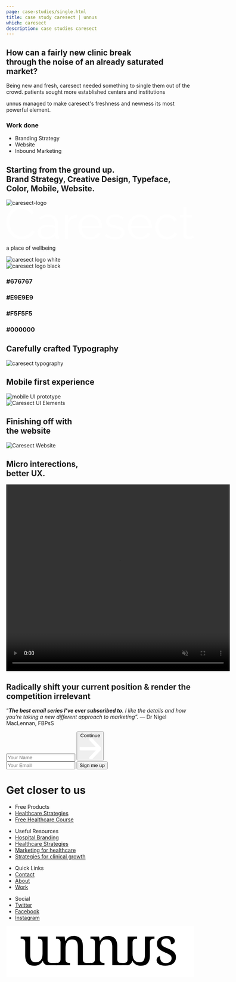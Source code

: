 ```yaml
---
page: case-studies/single.html
title: case study caresect | unnus
which: caresect 
description: case studies caresect  
---
```


 <section class="company-intro">
		<div class="container">
			<div class="company-intro-holder">
				<div class="headline-row">
					<h2 class="light reveal-text">How can a fairly new clinic break <br> through the noise of an already saturated market?</h2>
				</div>
				<div class="text-row reveal-text">
					<p>Being new and fresh, caresect needed something to single them out of the crowd. patients sought more established centers and institutions</p>
					<p>unnus managed to make caresect's freshness and newness its most powerful element.</p>
					<h3 class="light-headline underline">Work done</h3>
					<ul>
						<li>Branding Strategy</li>
						<li>Website</li>
						<li>Inbound Marketing</li>
					</ul>
				</div>
			</div>
		</div>
</section>
<section class="logo-showcase">
	<div class="container">
		<h2 class="light reveal-text">Starting from the ground up.<br> <strong>Brand Strategy, Creative Design, Typeface, Color, Mobile, Website.</strong></h2>
		<div class="showboard">
				<img loading="lazy" class="skew" src="../../work/caresect/caresect-assets/caresect-logo.png" alt="caresect-logo" />
				<svg viewBox="0 0 1212 217" xmlns="http://www.w3.org/2000/svg" fill-rule="evenodd" clip-rule="evenodd" stroke-linejoin="round" stroke-miterlimit="2">
					<g fill="#fff" fill-rule="nonzero">
						<path d="M0 105.884C0 93.122 2.243 80.41 6.73 67.748c4.487-12.662 11.017-23.979 19.591-33.949 8.575-9.97 19.143-18.096 31.706-24.377C70.589 3.141 84.847 0 100.799 0c18.944 0 35.145 4.287 48.605 12.862 13.46 8.574 23.38 19.741 29.761 33.5l-16.451 10.169c-3.389-6.979-7.527-12.861-12.413-17.647-4.885-4.786-10.119-8.674-15.703-11.665-5.583-2.991-11.366-5.135-17.348-6.431-5.982-1.296-11.864-1.944-17.647-1.944-12.762 0-24.029 2.592-33.799 7.777-9.771 5.184-17.997 11.964-24.677 20.339-6.68 8.375-11.715 17.797-15.105 28.266-3.39 10.468-5.084 21.087-5.084 31.854 0 11.765 2.043 23.032 6.131 33.8 4.088 10.767 9.671 20.289 16.75 28.564 7.079 8.276 15.454 14.856 25.125 19.741 9.671 4.886 20.19 7.329 31.556 7.329 5.982 0 12.114-.748 18.395-2.244 6.281-1.495 12.363-3.888 18.246-7.178 5.882-3.291 11.316-7.378 16.301-12.264 4.985-4.885 9.173-10.817 12.563-17.797l17.348 8.974a64.946 64.946 0 01-14.357 21.087 94.406 94.406 0 01-20.639 15.404 102.842 102.842 0 01-24.078 9.571c-8.475 2.194-16.8 3.29-24.975 3.29-14.557 0-27.917-3.19-40.081-9.571-12.163-6.381-22.632-14.706-31.406-24.976-8.774-10.269-15.603-21.934-20.489-34.995C2.443 132.754 0 119.444 0 105.884zM254.241 216.554c-7.378 0-14.207-1.247-20.489-3.739-6.281-2.493-11.764-5.932-16.45-10.319a46.653 46.653 0 01-10.918-15.404c-2.592-5.883-3.888-12.214-3.888-18.994 0-6.779 1.595-13.061 4.785-18.843 3.191-5.783 7.677-10.768 13.46-14.956 5.783-4.187 12.662-7.428 20.639-9.721 7.976-2.293 16.75-3.44 26.321-3.44 7.976 0 16.052.698 24.228 2.094 8.175 1.396 15.454 3.39 21.835 5.982v-14.058c0-13.759-3.889-24.676-11.666-32.752-7.776-8.076-18.544-12.114-32.303-12.114-7.976 0-16.152 1.595-24.527 4.786-8.375 3.19-16.85 7.777-25.424 13.759l-7.179-13.46c20.14-13.559 39.682-20.339 58.625-20.339 19.542 0 34.896 5.483 46.063 16.451 11.167 10.967 16.75 26.122 16.75 45.464v70.29c0 5.584 2.492 8.375 7.478 8.375v17.947c-3.39.598-5.983.897-7.777.897-5.185 0-9.223-1.296-12.114-3.888-2.891-2.593-4.437-6.182-4.636-10.768l-.598-12.264c-7.179 9.372-16.202 16.551-27.07 21.536-10.867 4.985-22.582 7.478-35.145 7.478zM259.027 201c10.568 0 20.289-1.994 29.163-5.982 8.873-3.988 15.603-9.272 20.19-15.853 1.794-1.794 3.14-3.739 4.038-5.832.897-2.094 1.346-4.038 1.346-5.833v-25.424a124.72 124.72 0 00-21.087-5.982A118.045 118.045 0 00270.393 134c-14.357 0-26.022 2.991-34.995 8.973-8.974 5.982-13.46 13.859-13.46 23.63 0 4.786.947 9.272 2.841 13.46 1.895 4.187 4.487 7.826 7.777 10.917s7.228 5.534 11.815 7.328c4.586 1.795 9.471 2.692 14.656 2.692zM455.84 75.674c-13.759.399-25.724 4.188-35.893 11.366-10.17 7.179-17.348 17.049-21.536 29.612v96.911h-20.339V57.728h19.143v37.388c5.782-11.964 13.559-21.336 23.33-28.116 9.771-6.78 20.24-10.17 31.406-10.17 1.595 0 2.892.1 3.889.3v18.544zM542.581 216.554c-11.366 0-21.785-2.144-31.257-6.431-9.472-4.287-17.697-10.17-24.676-17.647-6.979-7.478-12.413-16.102-16.302-25.873-3.888-9.771-5.832-20.24-5.832-31.406 0-10.968 1.944-21.287 5.832-30.958 3.889-9.671 9.273-18.146 16.152-25.424 6.88-7.278 15.105-13.061 24.676-17.348 9.572-4.288 19.941-6.431 31.108-6.431 11.366 0 21.785 2.143 31.256 6.431 9.472 4.287 17.598 10.119 24.378 17.497 6.779 7.378 12.064 15.853 15.852 25.424 3.789 9.572 5.683 19.742 5.683 30.509v4.786c0 1.595-.099 2.692-.299 3.29H485.75c.599 8.375 2.543 16.102 5.833 23.181 3.29 7.079 7.528 13.211 12.712 18.395 5.185 5.185 11.117 9.223 17.797 12.114S535.901 201 543.478 201c4.985 0 9.97-.698 14.955-2.094 4.986-1.395 9.572-3.29 13.759-5.683a51.128 51.128 0 0011.366-8.823c3.39-3.49 5.983-7.328 7.777-11.516l17.648 4.786c-2.393 5.783-5.783 11.017-10.17 15.703s-9.472 8.774-15.255 12.263c-5.782 3.49-12.163 6.182-19.142 8.076-6.98 1.895-14.258 2.842-21.835 2.842zm57.428-89.134c-.598-8.375-2.542-16.003-5.832-22.882-3.29-6.879-7.478-12.812-12.563-17.797-5.085-4.985-10.967-8.873-17.647-11.665-6.68-2.792-13.809-4.188-21.386-4.188-7.578 0-14.756 1.396-21.536 4.188-6.78 2.792-12.712 6.68-17.797 11.665-5.085 4.985-9.172 10.967-12.263 17.947-3.091 6.979-4.936 14.556-5.534 22.732h114.558zM702.603 216.554c-12.163 0-24.028-1.994-35.594-5.982-11.565-3.989-21.535-9.771-29.91-17.349l9.272-13.759c8.774 7.179 17.697 12.563 26.77 16.152 9.073 3.59 18.794 5.384 29.163 5.384 12.563 0 22.583-2.542 30.06-7.627 7.478-5.085 11.217-12.313 11.217-21.685 0-4.387-.997-8.026-2.991-10.918-1.994-2.891-4.935-5.434-8.824-7.627-3.888-2.193-8.774-4.138-14.656-5.833-5.883-1.695-12.712-3.439-20.489-5.234-8.973-2.193-16.75-4.387-23.33-6.58-6.581-2.194-12.014-4.686-16.302-7.478-4.287-2.792-7.477-6.231-9.571-10.319-2.094-4.088-3.141-9.223-3.141-15.404 0-7.777 1.546-14.657 4.636-20.639 3.091-5.982 7.279-10.917 12.563-14.806 5.284-3.888 11.466-6.829 18.545-8.823 7.078-1.994 14.606-2.991 22.582-2.991 11.965 0 22.832 1.944 32.603 5.832 9.771 3.889 17.647 9.023 23.629 15.404l-9.87 11.965c-5.783-5.982-12.812-10.469-21.087-13.46-8.276-2.991-16.9-4.487-25.873-4.487-5.384 0-10.369.549-14.955 1.645-4.587 1.097-8.625 2.842-12.114 5.235-3.49 2.393-6.232 5.433-8.226 9.122-1.994 3.689-2.991 8.027-2.991 13.012 0 4.187.698 7.577 2.094 10.169 1.396 2.593 3.689 4.836 6.879 6.73 3.191 1.895 7.229 3.59 12.114 5.085 4.886 1.496 10.818 3.041 17.797 4.636 9.97 2.393 18.744 4.786 26.322 7.179 7.577 2.393 13.908 5.184 18.993 8.375 5.085 3.19 8.923 7.079 11.516 11.665 2.592 4.586 3.888 10.17 3.888 16.75 0 14.357-5.484 25.723-16.451 34.098s-25.723 12.563-44.268 12.563zM863.822 216.554c-11.366 0-21.785-2.144-31.257-6.431-9.471-4.287-17.697-10.17-24.676-17.647-6.979-7.478-12.413-16.102-16.301-25.873-3.889-9.771-5.833-20.24-5.833-31.406 0-10.968 1.944-21.287 5.833-30.958 3.888-9.671 9.272-18.146 16.151-25.424 6.88-7.278 15.105-13.061 24.677-17.348 9.571-4.288 19.94-6.431 31.107-6.431 11.366 0 21.785 2.143 31.257 6.431 9.471 4.287 17.597 10.119 24.377 17.497 6.78 7.378 12.064 15.853 15.853 25.424 3.788 9.572 5.683 19.742 5.683 30.509v4.786c0 1.595-.1 2.692-.299 3.29H806.992c.598 8.375 2.542 16.102 5.832 23.181 3.29 7.079 7.528 13.211 12.712 18.395 5.185 5.185 11.117 9.223 17.797 12.114S857.142 201 864.719 201c4.986 0 9.971-.698 14.956-2.094 4.985-1.395 9.571-3.29 13.759-5.683A51.174 51.174 0 00904.8 184.4c3.39-3.49 5.982-7.328 7.777-11.516l17.647 4.786c-2.393 5.783-5.783 11.017-10.17 15.703s-9.471 8.774-15.254 12.263c-5.783 3.49-12.164 6.182-19.143 8.076-6.979 1.895-14.258 2.842-21.835 2.842zm57.429-89.134c-.599-8.375-2.543-16.003-5.833-22.882-3.29-6.879-7.478-12.812-12.562-17.797-5.085-4.985-10.968-8.873-17.648-11.665s-13.809-4.188-21.386-4.188-14.756 1.396-21.536 4.188c-6.779 2.792-12.712 6.68-17.797 11.665-5.084 4.985-9.172 10.967-12.263 17.947-3.091 6.979-4.935 14.556-5.533 22.732h114.558zM961.331 135.197c0-10.968 1.894-21.337 5.683-31.108 3.789-9.77 9.123-18.295 16.002-25.573 6.88-7.279 15.105-13.011 24.677-17.199 9.571-4.187 20.14-6.281 31.705-6.281 14.756 0 27.618 3.34 38.585 10.02 10.967 6.68 19.243 15.703 24.826 27.069l-19.741 6.281c-4.387-7.976-10.519-14.207-18.395-18.694-7.877-4.486-16.601-6.73-26.172-6.73-7.976 0-15.404 1.595-22.284 4.786-6.879 3.19-12.861 7.527-17.946 13.011-5.085 5.484-9.073 12.014-11.964 19.592-2.892 7.577-4.337 15.852-4.337 24.826 0 8.773 1.495 17.049 4.486 24.825 2.991 7.777 7.079 14.507 12.264 20.19 5.184 5.683 11.216 10.17 18.096 13.46 6.879 3.29 14.207 4.935 21.984 4.935 4.985 0 9.92-.698 14.806-2.093 4.885-1.396 9.422-3.34 13.609-5.833 4.188-2.493 7.777-5.334 10.768-8.525 2.991-3.19 5.085-6.58 6.281-10.169l20.04 5.982c-2.193 5.583-5.384 10.718-9.571 15.404-4.188 4.686-9.123 8.774-14.806 12.263-5.683 3.49-11.964 6.182-18.844 8.076-6.879 1.895-14.008 2.842-21.386 2.842-11.366 0-21.835-2.144-31.406-6.431-9.571-4.287-17.847-10.17-24.826-17.647-6.979-7.478-12.413-16.102-16.301-25.873-3.889-9.771-5.833-20.24-5.833-31.406zM1211.09 206.085c-1.197.598-2.941 1.396-5.235 2.393-2.293.997-4.935 1.994-7.926 2.991-2.991.997-6.381 1.894-10.17 2.692-3.788.797-7.776 1.196-11.964 1.196-4.387 0-8.574-.598-12.562-1.794-3.989-1.197-7.478-3.041-10.469-5.534-2.991-2.492-5.384-5.633-7.179-9.422-1.794-3.788-2.692-8.175-2.692-13.16V73.88h-21.535V57.728h21.535V5.085h20.34v52.643h35.892V73.88h-35.892v105.884c.398 5.782 2.442 10.02 6.131 12.712s7.927 4.038 12.712 4.038c5.783 0 10.868-.948 15.255-2.842 4.387-1.894 7.178-3.24 8.375-4.038l5.384 16.451z"/>
					</g>
				</svg>	
				<p class="p-black">a place of wellbeing</p>		
		</div>
		<div class="logo-variations">
				<div class="reveal-image-container">
					<div class="logo-black reveal-image">
						<img loading="lazy"  src="../../work/caresect/caresect-assets/caresect-logo-b.png" alt="caresect logo white" />
					</div>					
				</div>
				<div class="reveal-image-container">
					<div class="white-black reveal-image">
						<img loading="lazy"  src="../../work/caresect/caresect-assets/caresect-logo.png" alt="caresect logo black" />
					</div>
				</div>
		</div>
	</div>	
</section>


<section class="color-schemes">
	<div class="container">
		<div class="color-holder">
			<div class="colors">
				<h3 class="reveal-text">#676767</h3>
			</div>
			<div class="colors">
				<h3 class="reveal-text">#E9E9E9</h3>
			</div>
			<div class="colors">
				<h3 class="reveal-text">#F5F5F5</h3>
			</div>
			<div class="colors">
				<h3 class="reveal-text">#000000</h3>
			</div>			
		</div>
	</div>
</section>

<section class="typography-section">
	<div class="container">
		<h2 class="light reveal-text">Carefully crafted Typography</h2>
		<div class="reveal-image-container">
			<div class="reveal-image">
					<img loading="lazy" class="skew" src="../../work/caresect/caresect-assets/typography.png" alt="caresect typography" />
			</div>
		</div>
	</div>
</section>

<section class="mobile-section">
	<div class="container">
		<h2 class="light reveal-text">Mobile first experience</h2>

<div class="reveal-image-container">
	<div class="reveal-image">
		<img loading="lazy" class="skew"  src="../../work/caresect/caresect-assets/prototype.jpg" alt="mobile UI prototype" />
	</div>
</div>

<div class="reveal-image-container">
	<div class="reveal-image">
	<img loading="lazy" class="skew" src="../../work/caresect/caresect-assets/UI.jpg" alt="Caresect UI Elements" />
	</div>
</div>


</div>
</section>

<div class="website-section">
	<div class="container">
		<h2 class="light reveal-text">Finishing off with <br>the website</h2>
		<img loading="lazy"  src="../../work/caresect/caresect-assets/website.jpg" alt="Caresect Website" />
	</div>
</div>

<div class="animation-section">
	<div class="container">
		<h2 class="light reveal-text">Micro interections,<br>better UX.</h2>
		<video width="600" height="500" playsinline loop preload autoplay muted>
		  <source src="../../work/caresect/website-animation.webm" type="video/webm">
 		  <source src="../../work/caresect/map.ogg" type="video/ogg">
	  	 Your browser does not support the html5 media player.
		</video>				
	</div>
</div>



<footer>
	<div class="container">
		<div class="footer-opt-in">
				<h2>Radically shift your current position & render the competition irrelevant</h2>
				<p>“<em><strong>The best email series I’ve ever subscribed to</strong>. I like the details and how you’re taking a new different approach to marketing”.</em> — Dr Nigel MacLennan, FBPsS</p>		
<!-- multi step -->

<form method="post" accept-charset="UTF-8" action="https://www.aweber.com/scripts/addlead.pl" class="form-container form-container-footer initial-active-area af-form-wrapper">
<div class="steps-wrapper">
<div class="question-submission af-body af-standards" id="af-body-812149649">
<div class="submission first-step home-header-form">
 <input required="required" placeholder="Your Name" id="awf_field-108467594"  type="text" name="name" class="text input-s" value=""  onfocus=" if (this.value == '') { this.value = ''; }" onblur="if (this.value == '') { this.value='';} " tabindex="500" />

  <button class="first next btn-s btn-4">
  	Continue <svg viewBox="0 0 59 58" xmlns="http://www.w3.org/2000/svg" fill-rule="evenodd" clip-rule="evenodd" stroke-linecap="round" stroke-linejoin="round" stroke-miterlimit="1.5"><g fill="none" stroke="#fff" stroke-width="9.38"><path d="M2.688 28.863h50.054M31.231 2.688l24.576 26.175-24.576 26.175"/></g></svg>
  </button>
</div>
      <div class="submission second-step">
  <input required="required" placeholder="Your Email" class="text tags input-s" id="awf_field-108467595" type="email" name="email" value="" tabindex="501" onfocus=" if (this.value == '') { this.value = ''; }" onblur="if (this.value == '') { this.value='';} " />
        <button class="second next btn-s">Sign me up</button>
      </div>


</div>
</div>	
<div style="display: none;">
<input type="hidden" name="meta_web_form_id" value="812149649" />
<input type="hidden" name="meta_split_id" value="" />
<input type="hidden" name="listname" value="awlist5746932" />
<input type="hidden" name="redirect" value="https://www.unnus.com/private/acknowledgment" id="redirect_8446ff3eca1bc3243a231d877a368cc9" />

<input type="hidden" name="meta_adtracking" value="" />
<input type="hidden" name="meta_message" value="1" />
<input type="hidden" name="meta_required" value="name,email" />
<input type="hidden" name="meta_forward_vars" value="1" />
<input type="hidden" name="meta_tooltip" value="" />
</div>
</form>

<!-- multi step -->

</div>

</div>
<div class="footer-black">
<h1>Get closer to us</h1>
<div class="lists-holder">
		<ul>
			<li>Free Products</li>
			<li><a href="/strategies">Healthcare Strategies</a></li>
			<li><a href="/healthcare-branding">Free Healthcare Course</a></li>
		</ul>
		<ul>
			<li>Useful Resources</li>
			<li><a href="#">Hospital Branding</a></li>
			<li><a href="#">Healthcare Strategies</a></li>
			<li><a href="#">Marketing for healthcare</a></li>
			<li><a href="#">Strategies for clinical growth</a></li>
		</ul>
		<ul>
			<li>Quick Links</li>
			<li><a href="/contact">Contact</a></li>
			<li><a href="/about">About</a></li>
			<li><a href="/work">Work</a></li>
		</ul>
		<ul>
			<li>Social</li>
			<li><a target="_blank" href="https://twitter.com/unnus_">Twitter</a></li>
			<li><a target="_blank" href="https://www.facebook.com/unnusOfficial">Facebook</a></li>
			<li><a target="_blank" href="https://www.instagram.com/unnus_/">Instagram</a></li>
		</ul>
</div>
<p style="text-align:center;">
<svg viewBox="0 0 2252 606" xmlns="http://www.w3.org/2000/svg" fill-rule="evenodd" clip-rule="evenodd" stroke-linejoin="round" stroke-miterlimit="2"><path fill="#fff" d="M0 0h2251.77v605.746H0z"/><g fill-rule="nonzero"><path d="M495.362 398.449c0 9.377 1.406 16.931 4.219 22.661 2.813 5.73 6.616 10.054 11.409 12.971 4.792 2.917 10.366 4.845 16.722 5.782 6.355.938 13.075 1.407 20.159 1.407h64.437v26.88H500.726c-30.302 0-56.134-21.97-60.998-51.879l-.001-.006h-3.126c-6.46 12.086-13.596 21.879-21.41 29.381-7.814 7.501-16.097 13.388-24.849 17.659a98.51 98.51 0 01-27.505 8.752c-9.585 1.563-19.587 2.344-30.005 2.344-16.878 0-31.881-2.396-45.008-7.189-13.128-4.792-24.172-12.294-33.132-22.504-8.96-10.21-15.784-23.233-20.472-39.07-4.688-15.836-7.033-34.694-7.033-56.573V195.6c0-9.377-1.406-16.931-4.219-22.661-2.813-5.73-6.616-10.158-11.408-13.284-4.793-3.125-10.367-5.209-16.722-6.251-6.356-1.042-13.076-1.562-20.16-1.562h-1.876v-26.88h114.709V345.94c0 13.961 1.094 26.359 3.282 37.194 2.188 10.835 5.834 20.004 10.939 27.505 5.105 7.502 11.982 13.18 20.629 17.035 8.648 3.855 19.431 5.782 32.35 5.782 14.169 0 26.307-2.501 36.413-7.501 10.106-5.001 18.441-12.034 25.004-21.098 6.564-9.064 11.409-19.952 14.534-32.662 3.126-12.711 4.689-26.776 4.689-42.196V198.1c0-10.002-1.407-18.076-4.22-24.223-2.813-6.147-6.563-10.835-11.252-14.065-4.688-3.23-10.21-5.366-16.565-6.408-6.356-1.042-13.18-1.562-20.473-1.562h-1.875v-26.88h114.396v273.487z"/><path d="M765.351 441.27v26.88H593.132v-26.88h5.314c7.293 0 14.117-.521 20.472-1.563 6.356-1.042 11.877-3.178 16.566-6.407 4.688-3.23 8.439-7.866 11.252-13.909 2.813-6.043 4.219-14.065 4.219-24.067V195.6c0-9.377-1.406-16.931-4.219-22.661-2.813-5.73-6.616-10.158-11.408-13.284-4.793-3.125-10.367-5.209-16.722-6.251-6.356-1.042-13.076-1.562-20.16-1.562h-1.876v-26.88h103.457l8.439 51.884h3.126c6.667-11.877 13.7-21.618 21.097-29.224 7.397-7.606 15.211-13.544 23.442-17.816 8.231-4.271 16.982-7.189 26.255-8.751 9.272-1.563 19.014-2.345 29.224-2.345 16.878 0 31.933 2.449 45.165 7.346 13.231 4.896 24.483 12.398 33.756 22.504 9.272 10.106 16.357 23.077 21.254 38.913 4.896 15.836 7.345 34.694 7.345 56.573v151.278c0 10.002 1.198 18.024 3.594 24.067 2.397 6.043 5.783 10.679 10.158 13.909 4.376 3.229 9.585 5.365 15.628 6.407 6.043 1.042 12.607 1.563 19.691 1.563h50.765v26.88h-160.16V247.172c0-13.961-1.25-26.359-3.75-37.195-2.501-10.835-6.512-20.003-12.034-27.505-5.522-7.501-12.763-13.179-21.723-17.034-8.96-3.855-19.899-5.783-32.818-5.783-14.586 0-26.828 2.813-36.726 8.44-9.897 5.626-17.868 13.231-23.91 22.816-6.043 9.585-10.367 20.629-12.972 33.131-2.604 12.503-3.907 25.63-3.907 39.383v135.024c0 9.377 1.407 16.931 4.22 22.661 2.813 5.73 6.616 10.054 11.408 12.971 4.793 2.917 10.367 4.845 16.722 5.782 6.356.938 13.076 1.407 20.16 1.407h1.875z"/><path d="M1178.24 441.27v26.88h-172.219v-26.88h5.313c7.293 0 14.118-.521 20.473-1.563 6.355-1.042 11.877-3.178 16.565-6.407 4.689-3.23 8.439-7.866 11.252-13.909 2.813-6.043 4.22-14.065 4.22-24.067V195.6c0-9.377-1.407-16.931-4.22-22.661-2.813-5.73-6.615-10.158-11.408-13.284-4.792-3.125-10.366-5.209-16.722-6.251-6.355-1.042-13.075-1.562-20.16-1.562h-1.875v-26.88h103.457l8.439 51.884h3.125c6.668-11.877 13.701-21.618 21.098-29.224 7.397-7.606 15.211-13.544 23.442-17.816 8.23-4.271 16.982-7.189 26.254-8.751 9.273-1.563 19.014-2.345 29.225-2.345 16.878 0 31.933 2.449 45.164 7.346 13.232 4.896 24.484 12.398 33.756 22.504 9.273 10.106 16.358 23.077 21.254 38.913 4.897 15.836 7.345 34.694 7.345 56.573v151.278c0 10.002 1.199 18.024 3.595 24.067 2.396 6.043 5.782 10.679 10.158 13.909 4.376 3.229 9.585 5.365 15.628 6.407 6.043 1.042 12.606 1.563 19.691 1.563h2.188v26.88h-111.583V247.172c0-13.961-1.25-26.359-3.751-37.195-2.5-10.835-6.512-20.003-12.033-27.505-5.522-7.501-12.763-13.179-21.723-17.034-8.96-3.855-19.9-5.783-32.819-5.783-14.586 0-26.828 2.813-36.725 8.44-9.898 5.626-17.868 13.231-23.911 22.816-6.043 9.585-10.366 20.629-12.971 33.131-2.605 12.503-3.907 25.63-3.907 39.383v135.024c0 9.377 1.407 16.931 4.22 22.661 2.813 5.73 6.615 10.054 11.408 12.971 4.792 2.917 10.366 4.845 16.722 5.782 6.355.938 13.075 1.407 20.16 1.407h1.875z"/><path d="M1455.23 398.449c0 9.377-1.406 16.931-4.219 22.661-2.813 5.73-6.616 10.054-11.409 12.971-4.792 2.917-10.366 4.845-16.721 5.782-6.356.938-13.076 1.407-20.16 1.407h-46.154v26.88h93.299c30.302 0 56.134-21.97 60.999-51.879l.001-.006h3.125c6.46 12.086 13.596 21.879 21.41 29.381 7.814 7.501 16.097 13.388 24.849 17.659a98.51 98.51 0 0027.505 8.752c9.585 1.563 19.587 2.344 30.005 2.344 16.878 0 31.881-2.396 45.009-7.189 13.127-4.792 24.171-12.294 33.131-22.504s15.784-23.233 20.472-39.07c4.689-15.836 7.033-34.694 7.033-56.573V195.6c0-9.377 1.406-16.931 4.219-22.661 2.813-5.73 6.616-10.158 11.409-13.284 4.792-3.125 10.366-5.209 16.721-6.251 6.356-1.042 13.076-1.562 20.16-1.562h1.876v-26.88h-114.709V345.94c0 13.961-1.094 26.359-3.282 37.194-2.188 10.835-5.834 20.004-10.939 27.505-5.105 7.502-11.982 13.18-20.629 17.035-8.647 3.855-19.431 5.782-32.35 5.782-14.169 0-26.307-2.501-36.413-7.501-10.106-5.001-18.441-12.034-25.004-21.098-6.564-9.064-11.409-19.952-14.534-32.662-3.126-12.711-4.689-26.776-4.689-42.196V198.1c0-10.002 1.407-18.076 4.22-24.223 2.813-6.147 6.564-10.835 11.252-14.065 4.688-3.23 10.21-5.366 16.566-6.408 6.355-1.042 13.179-1.562 20.472-1.562h1.875v-26.88H1455.23v273.487zM1909.18 474.401c-16.045 0-30.579-1.407-43.602-4.22-13.023-2.813-24.119-7.084-33.287-12.814-9.168-5.731-16.253-12.815-21.254-21.254-5.001-8.439-7.501-18.285-7.501-29.537 0-8.543 1.406-15.68 4.219-21.41 2.813-5.73 6.251-10.263 10.315-13.596 4.063-3.334 8.439-5.679 13.127-7.033 4.688-1.354 8.908-2.032 12.659-2.032 0 11.252 1.146 21.775 3.438 31.569 2.292 9.793 6.147 18.388 11.564 25.786 5.418 7.397 12.555 13.231 21.41 17.503 8.856 4.272 19.744 6.407 32.663 6.407 11.46 0 21.566-1.406 30.318-4.219 8.751-2.813 16.097-6.772 22.035-11.877 5.939-5.105 10.471-11.252 13.596-18.441 3.126-7.189 4.689-15.055 4.689-23.598 0-7.919-1.198-14.743-3.595-20.473-2.396-5.73-6.563-11.096-12.502-16.097-5.939-5.001-14.013-10.106-24.223-15.315-10.21-5.209-23.025-11.148-38.445-17.816-16.461-7.293-30.787-14.325-42.976-21.097-12.19-6.772-22.244-14.118-30.162-22.036-7.918-7.918-13.857-16.93-17.816-27.036-3.959-10.106-5.939-22.139-5.939-36.1 0-14.586 2.865-27.505 8.596-38.757 5.73-11.253 13.909-20.681 24.535-28.287 10.627-7.605 23.338-13.388 38.133-17.347 14.794-3.959 31.255-5.938 49.384-5.938 15.211 0 28.651 1.562 40.32 4.688 11.668 3.125 21.462 7.345 29.38 12.658 7.918 5.314 13.857 11.565 17.816 18.754 3.959 7.189 5.938 14.742 5.938 22.66 0 11.669-4.011 20.994-12.033 27.974-8.022 6.981-19.431 10.471-34.225 10.471 0-21.462-4.428-38.132-13.284-50.009-8.856-11.877-22.764-17.816-41.726-17.816-10.836 0-20.108 1.25-27.818 3.751-7.71 2.5-14.013 6.042-18.91 10.627-4.896 4.584-8.491 10.001-10.783 16.253-2.292 6.251-3.438 13.127-3.438 20.628 0 8.127 1.459 15.159 4.376 21.098 2.917 5.939 7.553 11.408 13.909 16.409 6.355 5.001 14.586 9.846 24.692 14.534 10.106 4.689 22.243 9.95 36.413 15.784 16.878 7.085 31.36 14.066 43.445 20.942 12.086 6.876 22.035 14.377 29.849 22.504 7.814 8.126 13.597 17.295 17.347 27.505 3.751 10.21 5.626 21.983 5.626 35.319 0 16.67-3.021 31.256-9.064 43.758-6.043 12.502-14.586 22.973-25.63 31.412-11.043 8.439-24.327 14.742-39.851 18.91-15.523 4.167-32.766 6.251-51.728 6.251z"/></g></svg></p>
<p style="color:#FFF;padding:0;transform:translateY(-30px);text-align:center;margin:0 auto">© 2019 — Today | unnus™ All rights reserved.</p>

</div>
</footer>
